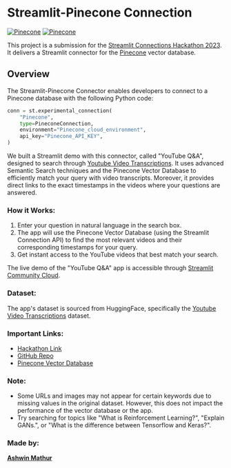 # Streamlit-Pinecone Connection

[![Pinecone](https://img.shields.io/static/v1?label=Built%20with&message=Pinecone&color=green&style=flat-square)](https://www.pinecone.io/) [![Pinecone](https://img.shields.io/static/v1?label=%20made%20with%20%E2%9D%A4%20for&message=Streamlit&color=red&style=flat-square)](https://streamlit.io/)

This project is a submission for the [Streamlit Connections Hackathon 2023](https://discuss.streamlit.io/t/connections-hackathon/47574).
It delivers a Streamlit connector for the [Pinecone](https://www.pinecone.io/) vector database.

## Overview

The Streamlit-Pinecone Connector enables developers to connect to a Pinecone database with the following Python code:

```python 
conn = st.experimental_connection(
    "Pinecone",
    type=PineconeConnection,
    environment="Pinecone_cloud_environment",
    api_key="Pinecone_API_KEY",
)
```

We built a Streamlit demo with this connector, called "YouTube Q&A", designed to search through [Youtube Video Transcriptions](https://huggingface.co/datasets/pinecone/yt-transcriptions). It uses advanced Semantic Search techniques and the Pinecone Vector Database to efficiently match your query with video transcripts. Moreover, it provides direct links to the exact timestamps in the videos where your questions are answered.

### How it Works:

1. Enter your question in natural language in the search box.
2. The app will use the Pinecone Vector Database (using the Streamlit Connection API) to find the most relevant videos and their corresponding timestamps for your query.
3. Get instant access to the YouTube videos that best match your search.

The live demo of the "YouTube Q&A" app is accessible through [Streamlit Community Cloud](https://st-pinecone-connection.streamlit.app/).

### Dataset:

The app's dataset is sourced from HuggingFace, specifically the [Youtube Video Transcriptions](https://huggingface.co/datasets/pinecone/yt-transcriptions) dataset.

### Important Links:

- [Hackathon Link](https://discuss.streamlit.io/t/connections-hackathon/47574)
- [GitHub Repo](https://github.com/awinml/st-pinecone-connection)
- [Pinecone Vector Database](https://www.pinecone.io/)

### Note:

- Some URLs and images may not appear for certain keywords due to missing values in the original dataset. However, this does not impact the performance of the vector database or the app.
- Try searching for topics like "What is Reinforcement Learning?", "Explain GANs.", or "What is the difference between Tensorflow and Keras?".

### Made by:

**[Ashwin Mathur](https://github.com/awinml)**
